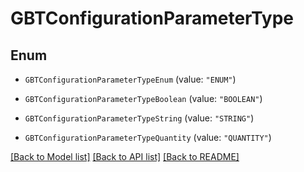 # GBTConfigurationParameterType

## Enum


* `GBTConfigurationParameterTypeEnum` (value: `"ENUM"`)

* `GBTConfigurationParameterTypeBoolean` (value: `"BOOLEAN"`)

* `GBTConfigurationParameterTypeString` (value: `"STRING"`)

* `GBTConfigurationParameterTypeQuantity` (value: `"QUANTITY"`)


[[Back to Model list]](../README.md#documentation-for-models) [[Back to API list]](../README.md#documentation-for-api-endpoints) [[Back to README]](../README.md)


